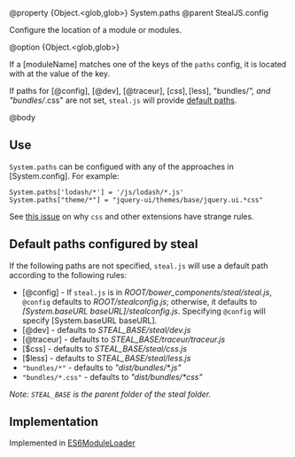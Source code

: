@property {Object.<glob,glob>} System.paths
@parent StealJS.config

Configure the location of a module or modules.

@option {Object.<glob,glob>}

If a [moduleName] matches one of the keys of the `paths` config, it is located 
with at the value of the key. 

If paths for [@config], [@dev], [@traceur],
[$css], [$less], "bundles/*", and "bundles/*.css" are not set, `steal.js` 
will provide [default paths](#section_Defaultpathsconfiguredbysteal).

 
@body 

## Use

`System.paths` can be configued with any of the approaches in [System.config]. For example:

    System.paths['lodash/*'] = '/js/lodash/*.js'
    System.paths["theme/*"] = "jquery-ui/themes/base/jquery.ui.*css"

See [this issue](https://github.com/systemjs/systemjs/issues/113) on why `css` and other extensions have
strange rules.

## Default paths configured by steal

If the following paths are not specified, `steal.js` will use a default path according
to the following rules:


- [@config] - If `steal.js` is in _ROOT/bower\_components/steal/steal.js_, `@config` defaults to
  <i>ROOT/stealconfig.js</i>; otherwise, it defaults to 
  _[System.baseURL baseURL]/stealconfig.js_. Specifying `@config` will specify [System.baseURL baseURL].
- [@dev] - defaults to _STEAL\_BASE/steal/dev.js_
- [@traceur] - defaults to _STEAL\_BASE/traceur/traceur.js_
- [$css] - defaults to _STEAL\_BASE/steal/css.js_
- [$less] - defaults to _STEAL\_BASE/steal/less.js_
- `"bundles/*"` - defaults to _"dist/bundles/*.js"_
- `"bundles/*.css"` - defaults to _"dist/bundles/*css"_

_Note: `STEAL_BASE` is the parent folder of the steal folder._


## Implementation

Implemented in [ES6ModuleLoader](https://github.com/ModuleLoader/es6-module-loader/#paths-implementation)
